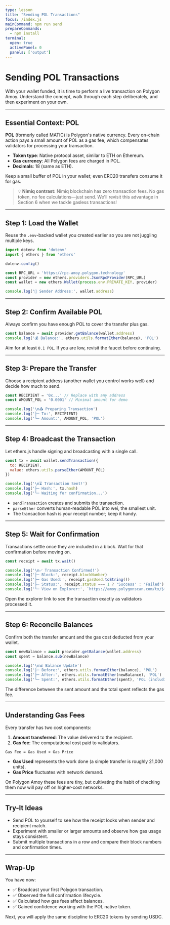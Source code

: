 ```yaml
---
type: lesson
title: "Sending POL Transactions"
focus: /index.js
mainCommand: npm run send
prepareCommands:
  - npm install
terminal:
  open: true
  activePanel: 0
  panels: ['output']
---
```


# Sending POL Transactions

With your wallet funded, it is time to perform a live transaction on Polygon Amoy. Understand the concept, walk through each step deliberately, and then experiment on your own.

---

## Essential Context: POL

**POL** (formerly called MATIC) is Polygon's native currency. Every on-chain action pays a small amount of POL as a gas fee, which compensates validators for processing your transaction.

- **Token type**: Native protocol asset, similar to ETH on Ethereum.
- **Gas currency**: All Polygon fees are charged in POL.
- **Decimals**: 18 (same as ETH).

Keep a small buffer of POL in your wallet; even ERC20 transfers consume it for gas.

> 💡 **Nimiq contrast:** Nimiq blockchain has zero transaction fees. No gas token, no fee calculations—just send. We'll revisit this advantage in Section 6 when we tackle gasless transactions!

---

## Step 1: Load the Wallet

Reuse the `.env`-backed wallet you created earlier so you are not juggling multiple keys.

```js
import dotenv from 'dotenv'
import { ethers } from 'ethers'

dotenv.config()

const RPC_URL = 'https://rpc-amoy.polygon.technology'
const provider = new ethers.providers.JsonRpcProvider(RPC_URL)
const wallet = new ethers.Wallet(process.env.PRIVATE_KEY, provider)

console.log('🔑 Sender Address:', wallet.address)
```

---

## Step 2: Confirm Available POL

Always confirm you have enough POL to cover the transfer plus gas.

```js
const balance = await provider.getBalance(wallet.address)
console.log('💰 Balance:', ethers.utils.formatEther(balance), 'POL')
```

Aim for at least `0.1 POL`. If you are low, revisit the faucet before continuing.

---

## Step 3: Prepare the Transfer

Choose a recipient address (another wallet you control works well) and decide how much to send.

```js
const RECIPIENT = '0x...' // Replace with any address
const AMOUNT_POL = '0.0001' // Minimal amount for demo

console.log('\n📤 Preparing Transaction')
console.log('├─ To:', RECIPIENT)
console.log('└─ Amount:', AMOUNT_POL, 'POL')
```

---

## Step 4: Broadcast the Transaction

Let ethers.js handle signing and broadcasting with a single call.

```js
const tx = await wallet.sendTransaction({
  to: RECIPIENT,
  value: ethers.utils.parseEther(AMOUNT_POL)
})

console.log('\n⏳ Transaction Sent!')
console.log('├─ Hash:', tx.hash)
console.log('└─ Waiting for confirmation...')
```

- `sendTransaction` creates and submits the transaction.
- `parseEther` converts human-readable POL into wei, the smallest unit.
- The transaction hash is your receipt number; keep it handy.

---

## Step 5: Wait for Confirmation

Transactions settle once they are included in a block. Wait for that confirmation before moving on.

```js
const receipt = await tx.wait()

console.log('\n✅ Transaction Confirmed!')
console.log('├─ Block:', receipt.blockNumber)
console.log('├─ Gas Used:', receipt.gasUsed.toString())
console.log('├─ Status:', receipt.status === 1 ? 'Success' : 'Failed')
console.log('└─ View on Explorer:', `https://amoy.polygonscan.com/tx/${tx.hash}`)
```

Open the explorer link to see the transaction exactly as validators processed it.

---

## Step 6: Reconcile Balances

Confirm both the transfer amount and the gas cost deducted from your wallet.

```js
const newBalance = await provider.getBalance(wallet.address)
const spent = balance.sub(newBalance)

console.log('\n📊 Balance Update')
console.log('├─ Before:', ethers.utils.formatEther(balance), 'POL')
console.log('├─ After:', ethers.utils.formatEther(newBalance), 'POL')
console.log('└─ Spent:', ethers.utils.formatEther(spent), 'POL (including gas)')
```

The difference between the sent amount and the total spent reflects the gas fee.

---

## Understanding Gas Fees

Every transfer has two cost components:

1. **Amount transferred**: The value delivered to the recipient.
2. **Gas fee**: The computational cost paid to validators.

```
Gas Fee = Gas Used × Gas Price
```

- **Gas Used** represents the work done (a simple transfer is roughly 21,000 units).
- **Gas Price** fluctuates with network demand.

On Polygon Amoy these fees are tiny, but cultivating the habit of checking them now will pay off on higher-cost networks.

---

## Try-It Ideas

- Send POL to yourself to see how the receipt looks when sender and recipient match.
- Experiment with smaller or larger amounts and observe how gas usage stays consistent.
- Submit multiple transactions in a row and compare their block numbers and confirmation times.

---

## Wrap-Up

You have now:

- ✅ Broadcast your first Polygon transaction.
- ✅ Observed the full confirmation lifecycle.
- ✅ Calculated how gas fees affect balances.
- ✅ Gained confidence working with the POL native token.

Next, you will apply the same discipline to ERC20 tokens by sending USDC.
